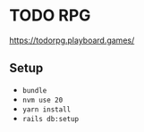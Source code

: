 # TODO RPG

https://todorpg.playboard.games/

## Setup

- `bundle`
- `nvm use 20`
- `yarn install`
- `rails db:setup`
